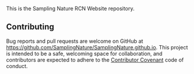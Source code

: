 This is the Sampling Nature RCN Website repository. 

## Contributing

Bug reports and pull requests are welcome on GitHub at https://github.com/SamplingNature/SamplingNature.github.io. This project is intended to be a safe, welcoming space for collaboration, and contributors are expected to adhere to the [Contributor Covenant](http://contributor-covenant.org) code of conduct.

